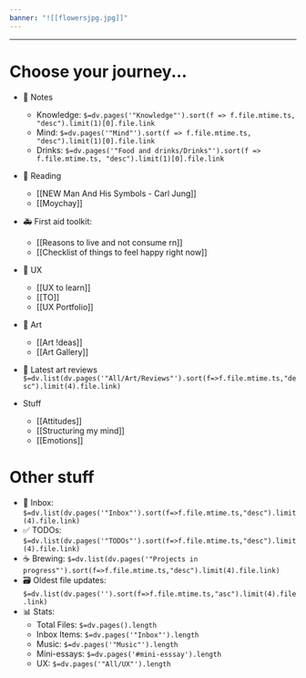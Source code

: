 ```yaml
---
banner: "![[flowersjpg.jpg]]"
---
```



---
# Choose your journey...

- 📝 Notes
	- Knowledge: `$=dv.pages('"Knowledge"').sort(f => f.file.mtime.ts, "desc").limit(1)[0].file.link`
	- Mind: `$=dv.pages('"Mind"').sort(f => f.file.mtime.ts, "desc").limit(1)[0].file.link`
	- Drinks: `$=dv.pages('"Food and drinks/Drinks"').sort(f => f.file.mtime.ts, "desc").limit(1)[0].file.link`
- 📖 Reading
	- [[NEW Man And His Symbols - Carl Jung]]
	- [[Moychay]]
- 🚑 First aid toolkit:
	- [[Reasons to live and not consume rn]]
	- [[Checklist of things to feel happy right now]]
	
- 📲 UX
	- [[UX to learn]]
	- [[TO]]
	- [[UX Portfolio]]
- 🎨 Art
	- [[Art !deas]]
	- [[Art Gallery]]
- 🧾 Latest art reviews
`$=dv.list(dv.pages('"All/Art/Reviews"').sort(f=>f.file.mtime.ts,"desc").limit(4).file.link)`
- Stuff
	- [[Attitudes]]
	- [[Structuring my mind]]
	- [[Emotions]]

# Other stuff

- 📮 Inbox: 
`$=dv.list(dv.pages('"Inbox"').sort(f=>f.file.mtime.ts,"desc").limit(4).file.link)`
- ✅ TODOs: 
`$=dv.list(dv.pages('"TODOs"').sort(f=>f.file.mtime.ts,"desc").limit(4).file.link)`
- ☕ Brewing:
`$=dv.list(dv.pages('"Projects in progress"').sort(f=>f.file.mtime.ts,"desc").limit(4).file.link)`
- 🗃️ Oldest file updates: 
	`$=dv.list(dv.pages('').sort(f=>f.file.mtime.ts,"asc").limit(4).file.link)`
- 📊 Stats:
	- Total Files: `$=dv.pages().length` 
	- Inbox Items: `$=dv.pages('"Inbox"').length`
	- Music: `$=dv.pages('"Music"').length`
	- Mini-essays: `$=dv.pages('#mini-esssay').length`
	- UX: `$=dv.pages('"All/UX"').length`